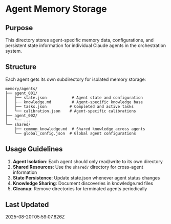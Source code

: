 # Agent Memory Storage

## Purpose
This directory stores agent-specific memory data, configurations, and persistent state information for individual Claude agents in the orchestration system.

## Structure
Each agent gets its own subdirectory for isolated memory storage:

```
memory/agents/
├── agent_001/
│   ├── state.json           # Agent state and configuration
│   ├── knowledge.md         # Agent-specific knowledge base
│   ├── tasks.json          # Completed and active tasks
│   └── calibration.json    # Agent-specific calibrations
├── agent_002/
│   └── ...
└── shared/
    ├── common_knowledge.md  # Shared knowledge across agents
    └── global_config.json  # Global agent configurations
```

## Usage Guidelines
1. **Agent Isolation**: Each agent should only read/write to its own directory
2. **Shared Resources**: Use the `shared/` directory for cross-agent information
3. **State Persistence**: Update state.json whenever agent status changes
4. **Knowledge Sharing**: Document discoveries in knowledge.md files
5. **Cleanup**: Remove directories for terminated agents periodically

## Last Updated
2025-08-20T05:59:07.826Z
